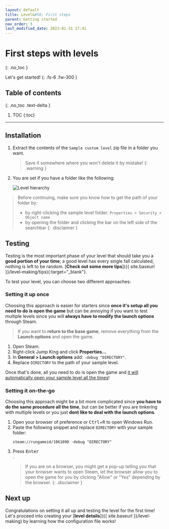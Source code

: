 ```yaml
---
layout: default
title: Level&#58; First steps
parent: Getting started
nav_order: 3
last_modified_date: 2023-01-31 17:41
---
```


# First steps with levels
{: .no_toc }

Let's get started!<!-- more -->
{: .fs-6 .fw-300 }

## Table of contents
{: .no_toc .text-delta }

1. TOC
{:toc}

---

## Installation


1. Extract the contents of the `Sample custom level` zip file in a folder you want.
   > Save it somewhere where you won't delete it by mistake!
   {: .warning }
2. You are set if you have a folder like the following:

   ![Level hierarchy]({{site.baseurl}}/images/getting-started/level_hierarchy.png)

> Before continuing, make sure you know how to get the path of your folder by: 
> - by right-clicking the sample level folder: `Properties > Security > Object name`
> - by opening the folder and clicking the bar on the left side of the searchbar
{: .disclaimer }

## Testing

Testing is the most important phase of your level that should take you a **good portion of your time**; a good level has every single fall calculated, nothing is left to be random. [**Check out some more tips**]({{ site.baseurl }}/level-making/tips){:target="_blank"}.

To test your level, you can choose two different approaches:

### Setting it up once

Choosing this approach is easier for starters since **once it's setup all you need to do is open the game** but can be annoying if you want to test multiple levels since you will **always have to modify the launch options** through Steam. 

> If you want to **return to the base game**, remove everything from the **Launch options** and open the game.

1. Open Steam.
2. Right-click Jump King and click **Properties...**
3. In **General > Launch options** add: `-debug "DIRECTORY"`.
4. Replace `DIRECTORY` to the path of your sample level.

Once that's done, all you need to do is open the game and <u>it will automatically open your sample level all the times</u>!

### Setting it on-the-go

Choosing this approach might be a bit more complicated since **you have to do the same procedure all the time**, but can be better if you are tinkering with multiple levels or you just **dont like to deal with the launch options**.

1. Open your browser of preference or <kbd>Ctrl</kbd>+<kbd>R</kbd> to open Windows Run.
2. Paste the following snippet and replace `DIRECTORY` with your sample folder:
   ```
   steam://rungameid/1061090 -debug "DIRECTORY"
   ```
3. Press <kbd>Enter</kbd><br>.
   > If you are on a browser, you might get a pop-up telling you that your browser wants to open Steam, let the browser allow you to open the game for you by clicking "Allow" or "Yes" depending by the browser.
   {: .disclaimer }

## Next up

Congratulations on setting it all up and testing the level for the first time!<br>Let's proceed into creating your [**level details**]({{ site.baseurl }}/level-making) by learning how the configuration file works!